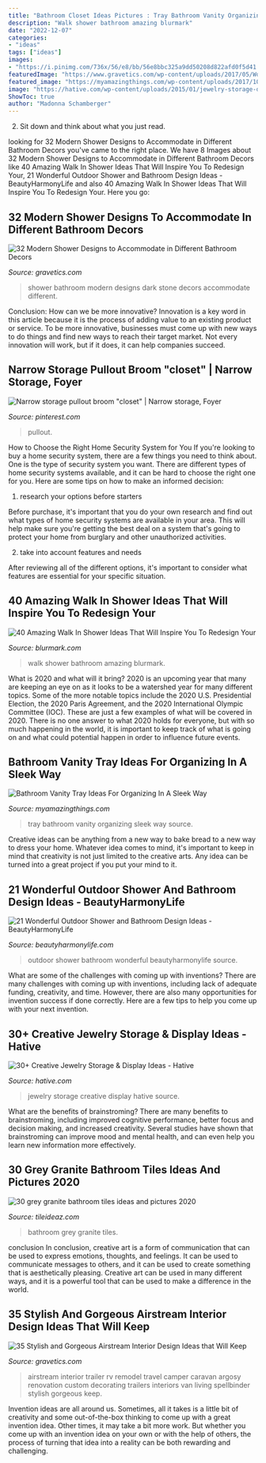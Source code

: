 ```yaml
---
title: "Bathroom Closet Ideas Pictures : Tray Bathroom Vanity Organizing Sleek Way Source"
description: "Walk shower bathroom amazing blurmark"
date: "2022-12-07"
categories:
- "ideas"
tags: ["ideas"]
images:
- "https://i.pinimg.com/736x/56/e8/bb/56e8bbc325a9dd50208d822afd0f5d41.jpg"
featuredImage: "https://www.gravetics.com/wp-content/uploads/2017/05/Wow-love-this-dark-stone-shower-cave.jpg"
featured_image: "https://myamazingthings.com/wp-content/uploads/2017/10/bathroom-tray-2-.jpg"
image: "https://hative.com/wp-content/uploads/2015/01/jewelry-storage-display-ideas/20-jewelry-storage-display-ideas.jpg"
ShowToc: true
author: "Madonna Schamberger"
---
```



2. Sit down and think about what you just read.

	

		
looking for 32 Modern Shower Designs to Accommodate in Different Bathroom Decors you've came to the right place. We have 8 Images about 32 Modern Shower Designs to Accommodate in Different Bathroom Decors like 40 Amazing Walk In Shower Ideas That Will Inspire You To Redesign Your, 21 Wonderful Outdoor Shower and Bathroom Design Ideas - BeautyHarmonyLife and also 40 Amazing Walk In Shower Ideas That Will Inspire You To Redesign Your. Here you go:
		
    
## 32 Modern Shower Designs To Accommodate In Different Bathroom Decors

<img loading=lazy src="https://www.gravetics.com/wp-content/uploads/2017/05/Wow-love-this-dark-stone-shower-cave.jpg" onerror="this.onerror=null;this.src='https://tse1.mm.bing.net/th?id=OIP.c-4Mh0XZ4IuJsAqYOoPW2AHaLH&amp;pid=15.1';" alt="32 Modern Shower Designs to Accommodate in Different Bathroom Decors">

_Source: gravetics.com_

>shower bathroom modern designs dark stone decors accommodate different. 

	

Conclusion: How can we be more innovative?
Innovation is a key word in this article because it is the process of adding value to an existing product or service. To be more innovative, businesses must come up with new ways to do things and find new ways to reach their target market. Not every innovation will work, but if it does, it can help companies succeed.

    
## Narrow Storage Pullout Broom &quot;closet&quot; | Narrow Storage, Foyer

<img loading=lazy src="https://i.pinimg.com/736x/56/e8/bb/56e8bbc325a9dd50208d822afd0f5d41.jpg" onerror="this.onerror=null;this.src='https://tse1.mm.bing.net/th?id=OIP.F1uzo9at9uAfX1xF0dckbAHaKy&amp;pid=15.1';" alt="Narrow storage pullout broom &quot;closet&quot; | Narrow storage, Foyer">

_Source: pinterest.com_

>pullout. 

	

How to Choose the Right Home Security System for You
If you're looking to buy a home security system, there are a few things you need to think about. One is the type of security system you want. There are different types of home security systems available, and it can be hard to choose the right one for you. Here are some tips on how to make an informed decision: 
1. research your options before starters

Before purchase, it's important that you do your own research and find out what types of home security systems are available in your area. This will help make sure you're getting the best deal on a system that's going to protect your home from burglary and other unauthorized activities. 

2. take into account features and needs

After reviewing all of the different options, it's important to consider what features are essential for your specific situation.

    
## 40 Amazing Walk In Shower Ideas That Will Inspire You To Redesign Your

<img loading=lazy src="http://www.blurmark.com/wp-content/uploads/2017/02/Walk-in-Shower-Design-20.jpg" onerror="this.onerror=null;this.src='https://tse2.mm.bing.net/th?id=OIP.NYObRcyXbnhtVAuNpnhrVAHaJ4&amp;pid=15.1';" alt="40 Amazing Walk In Shower Ideas That Will Inspire You To Redesign Your">

_Source: blurmark.com_

>walk shower bathroom amazing blurmark. 

	

What is 2020 and what will it bring?
2020 is an upcoming year that many are keeping an eye on as it looks to be a watershed year for many different topics. Some of the more notable topics include the 2020 U.S. Presidential Election, the 2020 Paris Agreement, and the 2020 International Olympic Committee (IOC). These are just a few examples of what will be covered in 2020. There is no one answer to what 2020 holds for everyone, but with so much happening in the world, it is important to keep track of what is going on and what could potential happen in order to influence future events.

    
## Bathroom Vanity Tray Ideas For Organizing In A Sleek Way

<img loading=lazy src="https://myamazingthings.com/wp-content/uploads/2017/10/bathroom-tray-2-.jpg" onerror="this.onerror=null;this.src='https://tse4.mm.bing.net/th?id=OIP.rhLgSGk1zUlIc0r3UFxvPAHaJ7&amp;pid=15.1';" alt="Bathroom Vanity Tray Ideas For Organizing In A Sleek Way">

_Source: myamazingthings.com_

>tray bathroom vanity organizing sleek way source. 

	

Creative ideas can be anything from a new way to bake bread to a new way to dress your home. Whatever idea comes to mind, it's important to keep in mind that creativity is not just limited to the creative arts. Any idea can be turned into a great project if you put your mind to it.

    
## 21 Wonderful Outdoor Shower And Bathroom Design Ideas - BeautyHarmonyLife

<img loading=lazy src="https://beautyharmonylife.com/wp-content/uploads/2013/10/teak22.jpg" onerror="this.onerror=null;this.src='https://tse3.mm.bing.net/th?id=OIP.xNj8KGC6xIVslaysH0xn4AAAAA&amp;pid=15.1';" alt="21 Wonderful Outdoor Shower and Bathroom Design Ideas - BeautyHarmonyLife">

_Source: beautyharmonylife.com_

>outdoor shower bathroom wonderful beautyharmonylife source. 

	

What are some of the challenges with coming up with inventions?
There are many challenges with coming up with inventions, including lack of adequate funding, creativity, and time. However, there are also many opportunities for invention success if done correctly. Here are a few tips to help you come up with your next invention.

    
## 30+ Creative Jewelry Storage &amp; Display Ideas - Hative

<img loading=lazy src="https://hative.com/wp-content/uploads/2015/01/jewelry-storage-display-ideas/20-jewelry-storage-display-ideas.jpg" onerror="this.onerror=null;this.src='https://tse1.mm.bing.net/th?id=OIP.pADGwf9yBUzMI2G-0FArTQHaJ4&amp;pid=15.1';" alt="30+ Creative Jewelry Storage &amp; Display Ideas - Hative">

_Source: hative.com_

>jewelry storage creative display hative source. 

	

What are the benefits of brainstroming?
There are many benefits to brainstroming, including improved cognitive performance, better focus and decision making, and increased creativity. Several studies have shown that brainstroming can improve mood and mental health, and can even help you learn new information more effectively.

    
## 30 Grey Granite Bathroom Tiles Ideas And Pictures 2020

<img loading=lazy src="https://www.tileideaz.com/wp-content/uploads/2015/08/0324.jpg" onerror="this.onerror=null;this.src='https://tse3.mm.bing.net/th?id=OIP.C5p4S5VVlTQ8PvZ6ux---QHaLH&amp;pid=15.1';" alt="30 grey granite bathroom tiles ideas and pictures 2020">

_Source: tileideaz.com_

>bathroom grey granite tiles. 

	

conclusion
In conclusion, creative art is a form of communication that can be used to express emotions, thoughts, and feelings. It can be used to communicate messages to others, and it can be used to create something that is aesthetically pleasing. Creative art can be used in many different ways, and it is a powerful tool that can be used to make a difference in the world.

    
## 35 Stylish And Gorgeous Airstream Interior Design Ideas That Will Keep

<img loading=lazy src="http://www.gravetics.com/wp-content/uploads/2017/08/camper-interior-decorating.jpg" onerror="this.onerror=null;this.src='https://tse4.mm.bing.net/th?id=OIP.KaoPQlls7SCDpo5ku1ATSwHaJ3&amp;pid=15.1';" alt="35 Stylish and Gorgeous Airstream Interior Design Ideas that Will Keep">

_Source: gravetics.com_

>airstream interior trailer rv remodel travel camper caravan argosy renovation custom decorating trailers interiors van living spellbinder stylish gorgeous keep. 

	

Invention ideas are all around us. Sometimes, all it takes is a little bit of creativity and some out-of-the-box thinking to come up with a great invention idea. Other times, it may take a bit more work. But whether you come up with an invention idea on your own or with the help of others, the process of turning that idea into a reality can be both rewarding and challenging.

